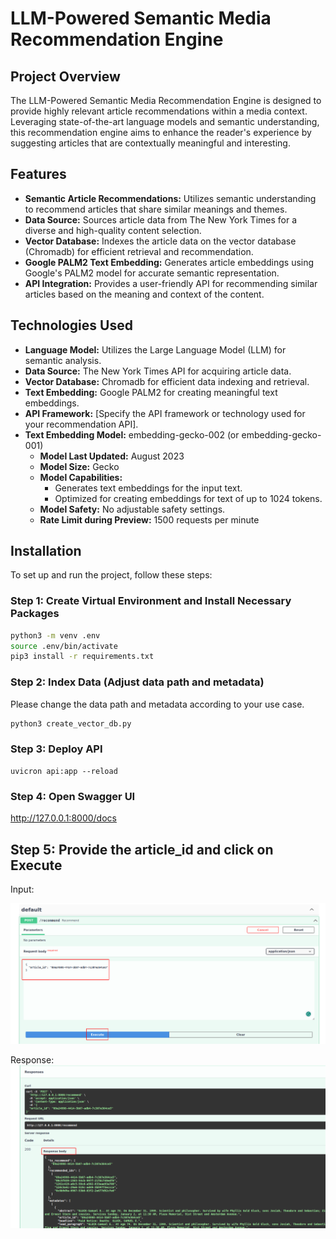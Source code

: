 # LLM-Powered Semantic Media Recommendation Engine

## Project Overview

The LLM-Powered Semantic Media Recommendation Engine is designed to provide highly relevant article recommendations within a media context. Leveraging state-of-the-art language models and semantic understanding, this recommendation engine aims to enhance the reader's experience by suggesting articles that are contextually meaningful and interesting.

## Features

- **Semantic Article Recommendations:** Utilizes semantic understanding to recommend articles that share similar meanings and themes.
- **Data Source:** Sources article data from The New York Times for a diverse and high-quality content selection.
- **Vector Database:** Indexes the article data on the vector database (Chromadb) for efficient retrieval and recommendation.
- **Google PALM2 Text Embedding:** Generates article embeddings using Google's PALM2 model for accurate semantic representation.
- **API Integration:** Provides a user-friendly API for recommending similar articles based on the meaning and context of the content.

## Technologies Used

- **Language Model:** Utilizes the Large Language Model (LLM) for semantic analysis.
- **Data Source:** The New York Times API for acquiring article data.
- **Vector Database:** Chromadb for efficient data indexing and retrieval.
- **Text Embedding:** Google PALM2 for creating meaningful text embeddings.
- **API Framework:** [Specify the API framework or technology used for your recommendation API].
- **Text Embedding Model:** embedding-gecko-002 (or embedding-gecko-001)
  - **Model Last Updated:** August 2023
  - **Model Size:** Gecko
  - **Model Capabilities:**
    - Generates text embeddings for the input text.
    - Optimized for creating embeddings for text of up to 1024 tokens.
  - **Model Safety:** No adjustable safety settings.
  - **Rate Limit during Preview:** 1500 requests per minute

## Installation

To set up and run the project, follow these steps:

### Step 1: Create Virtual Environment and Install Necessary Packages

```bash
python3 -m venv .env
source .env/bin/activate
pip3 install -r requirements.txt
```

### Step 2: Index Data (Adjust data path and metadata)
Please change the data path and metadata according to your use case.

```bash
python3 create_vector_db.py
```

### Step 3: Deploy API

```
uvicron api:app --reload
```

### Step 4: Open Swagger UI

http://127.0.0.1:8000/docs

## Step 5: Provide the article_id and click on Execute

Input:

![Alt text](input.png)

Response:
![Alt text](response.png)

